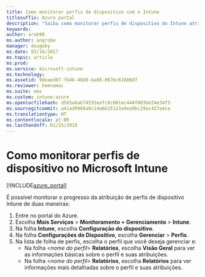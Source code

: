 ```yaml
---
title: Como monitorar perfis de dispositivo com o Intune
titlesuffix: Azure portal
description: "Saiba como monitorar perfis de dispositivo do Intune atribuídos."
keywords: 
author: arob98
ms.author: angrobe
manager: dougeby
ms.date: 03/16/2017
ms.topic: article
ms.prod: 
ms.service: microsoft-intune
ms.technology: 
ms.assetid: 9deaed87-fb4b-4689-ba88-067bc61686d7
ms.reviewer: heenamac
ms.suite: ems
ms.custom: intune-azure
ms.openlocfilehash: d5b5a6ab74555eefc8c001ec444f803be24e34f3
ms.sourcegitcommit: a41ad9988a8c14e6b15123a9ea9bc29ac437a4ce
ms.translationtype: HT
ms.contentlocale: pt-BR
ms.lasthandoff: 01/25/2018
---
```

# <a name="how-to-monitor-device-profiles-in-microsoft-intune"></a>Como monitorar perfis de dispositivo no Microsoft Intune

[!INCLUDE[azure_portal](./includes/azure_portal.md)]

É possível monitorar o progresso da atribuição de perfis de dispositivo Intune de duas maneiras:


1. Entre no portal do Azure.
2. Escolha **Mais Serviços** > **Monitoramento + Gerenciamento** > **Intune**.
3. Na folha **Intune**, escolha **Configuração do dispositivo**.
2. Na folha **Configurações do Dispositivo**, escolha **Gerenciar** > **Perfis**.
2. Na lista de folha de perfis, escolha o perfil que você deseja gerenciar e:
    - Na folha <*nome do perfil*> **Relatórios**, escolha **Visão Geral** para ver as informações básicas sobre o perfil e suas atribuições.
    - Na folha <*nome do perfil*> **Relatórios**, escolha **Relatórios** para ver informações mais detalhadas sobre o perfil e suas atribuições.
